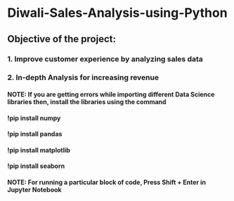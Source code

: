 # Diwali-Sales-Analysis-using-Python
## Objective of the project:
### 1. Improve customer experience by analyzing sales data
### 2. In-depth Analysis for increasing revenue

#### NOTE: If you are getting errors while importing different Data Science libraries then, install the libraries using the command
####       !pip install numpy
####       !pip install pandas
####       !pip install matplotlib
####       !pip install seaborn

#### NOTE: For running a particular block of code, Press Shift + Enter in Jupyter Notebook
